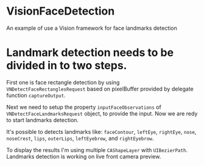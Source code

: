 # VisionFaceDetection
An example of use a Vision framework for face landmarks detection

# Landmark detection needs to be divided in to two steps.
First one is face rectangle detection by using `VNDetectFaceRectanglesRequest` based on pixelBuffer provided by delegate function `captureOutput`.

Next we need to setup the property `inputFaceObservations` of `VNDetectFaceLandmarksRequest` object, to provide the input.
Now we are redy to start landmarks detection. 

It's possible to detects landmarks like: `faceContour`, `leftEye`, `rightEye`, `nose`, `noseCrest`, `lips`, `outerLips`, `leftEyebrow`, and `rightEyebrow`.

To display the results I'm using multiple `CAShapeLayer` with `UIBezierPath`. 
Landmarks detection is working on live front camera preview.
